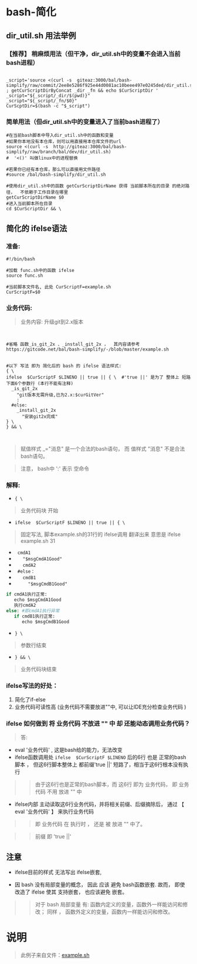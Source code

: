 # bash-简化

##  dir_util.sh 用法举例


### 【推荐】 稍麻烦用法（但干净，dir_util.sh中的变量不会进入当前bash进程）
```shell

_script='source <(curl -s  giteaz:3000/bal/bash-simplify/raw/commit/2ee8e5286f925e44d0081ac10beee497e0245ded/dir_util.sh) ; getCurScriptDirByConcat _dir _fn && echo $CurScriptDir '
_script="${_script/_dir/$(pwd)}"
_script="${_script/_fn/$0}"
CurScptDir=$(bash -c "$_script")

```

### 简单用法（但dir_util.sh中的变量进入了当前bash进程了）
```shell
#在当前bash脚本中导入dir_util.sh中的函数和变量
#如果你本地没有本仓库，则可以用直接用本仓库文件的url
source <(curl -s  http://giteaz:3000/bal/bash-simplify/raw/branch/bal/dev/dir_util.sh)
#  '<()' 叫做linux中的进程替换

#若果你已经有本仓库，那么可以直接用文件路径
#source /bal/bash-simplify/dir_util.sh

#使用dir_util.sh中的函数 getCurScriptDirName 获得 当前脚本所在的目录 的绝对路径，  不依赖于工作目录在哪里
getCurScriptDirName $0
#进入当前脚本所在目录
cd $CurScriptDir && \

```





## 简化的 ifelse语法

###  准备:
```shell
#!/bin/bash

#加载 func.sh中的函数 ifelse
source func.sh

#当前脚本文件名, 此处 CurScriptF=example.sh
CurScriptF=$0

```

###  业务代码:
> 业务内容: 升级git到2.x版本


```shell


#省略 函数_is_git_2x 、_install_git_2x ，  其内容请参考 https://gitcode.net/bal/bash-simplify/-/blob/master/example.sh


#以下 写法 即为 简化后的 bash 的 ifelse 语法样式:
{ \
ifelse  $CurScriptF $LINENO || true || { \  #'true ||' 是为了 整体上 短路 下面6个参数行 (本行不能有注释)
  _is_git_2x
    "git版本无需升级,已为2.x:$curGitVer"
    : 
  #else:
    _install_git_2x
      "安装git2x完成" 
} \
} && \



```
>   赋值样式 _="消息" 是一个合法的bash语句，  而  值样式 "消息" 不是合法bash语句。


> 注意， bash中 ':' 表示 空命令

###  解释:
- ```{ \```   
> 业务代码块 开始

- ```ifelse  $CurScriptF $LINENO || true || { \```  
> 固定写法,  脚本example.sh的31行的 ifelse调用 翻译出来 意思是 ifelse example.sh 31


- ```  cmdA1 ```                      
- ```    "$msgCmdA1Good"  ```            
- ```    cmdA2 ```                       
- ```  #else：  ```                                 
- ```    cmdB1 ```                     
- ```      "$msgCmdB1Good" ```         

```python
if cmdA1执行正常:
   echo $msgCmdA1Good
   执行cmdA2
else: #即cmdA1执行异常
   if cmdB1执行正常:
      echo $msgCmdB1Good
```


- ```} \```  
> 参数行结束

- ```} && \```  
> 业务代码块结束



### ifelse写法的好处： 
1. 简化了if-else
2. 业务代码可读性高 (业务代码不需要放进""中, 可以让IDE充分检查业务代码 )

### ifelse 如何做到 将 业务代码 不放进 "" 中 却 还能动态调用业务代码？
> 答:
- eval '业务代码' , 这是bash给的能力，无法改变
- ifelse函数调用处 ```ifelse  $CurScriptF $LINENO```  后的6行 也是 正常的bash脚本 ， 但这6行脚本整体上 都前缀'true ||' 短路了，相当于这6行根本没有执行
>>  由于这6行也是正常的bash脚本，而 这6行 即为 业务代码， 即 业务代码 不用 放进 "" 中
- ifelse内部 主动读取这6行业务代码，并将相关前缀、后缀摘除后， 通过 【 eval '业务代码' 】  来执行业务代码
>>  即 业务代码 在 执行时 ， 还是 被 放进 "" 中了。

>>  前缀 即 'true ||' 


## 注意
- ifelse目前的样式 无法写出 ifelse嵌套, 

- 因 bash 没有局部变量的概念， 因此 应该 避免 bash函数嵌套. 故而， 即使 改造了 ifelse 使其 支持嵌套， 也应该避免 嵌套。
 
>> 对于 bash 局部变量 有: 函数内定义的变量，函数外一样能访问和修改； 同样 ，   函数外定义的变量，函数内一样能访问和修改。

# 说明
> 此例子来自文件：[example.sh](https://gitcode.net/bal/bash-simplify/-/blob/master/example.sh)
